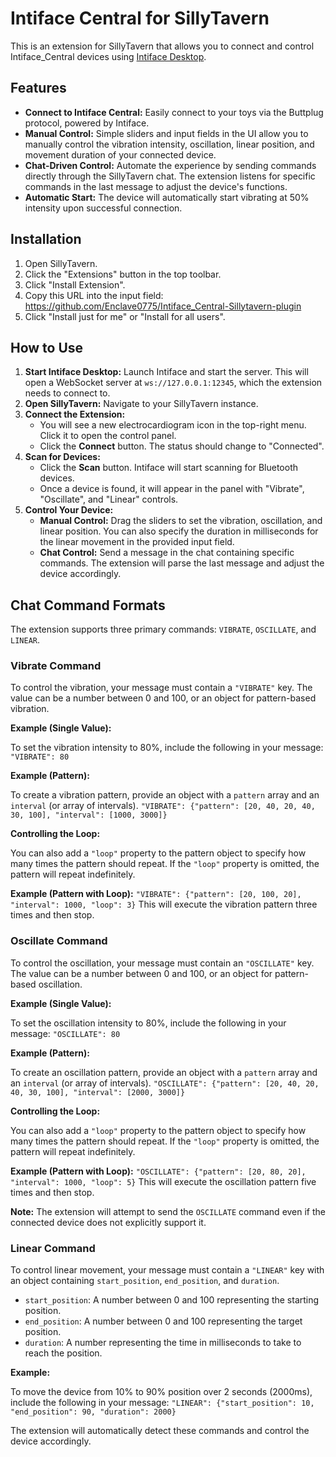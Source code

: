 # Intiface Central for SillyTavern

This is an extension for SillyTavern that allows you to connect and control Intiface_Central devices using [Intiface Desktop](https://intiface.com/).

## Features

*   **Connect to Intiface Central:** Easily connect to your toys via the Buttplug protocol, powered by Intiface.
*   **Manual Control:** Simple sliders and input fields in the UI allow you to manually control the vibration intensity, oscillation, linear position, and movement duration of your connected device.
*   **Chat-Driven Control:** Automate the experience by sending commands directly through the SillyTavern chat. The extension listens for specific commands in the last message to adjust the device's functions.
*   **Automatic Start:** The device will automatically start vibrating at 50% intensity upon successful connection.

## Installation

1.  Open SillyTavern.
2.  Click the "Extensions" button in the top toolbar.
3.  Click "Install Extension".
4.  Copy this URL into the input field: https://github.com/Enclave0775/Intiface_Central-Sillytavern-plugin
5.  Click "Install just for me" or "Install for all users".

## How to Use

1.  **Start Intiface Desktop:** Launch Intiface and start the server. This will open a WebSocket server at `ws://127.0.0.1:12345`, which the extension needs to connect to.
2.  **Open SillyTavern:** Navigate to your SillyTavern instance.
3.  **Connect the Extension:**
    *   You will see a new electrocardiogram icon in the top-right menu. Click it to open the control panel.
    *   Click the **Connect** button. The status should change to "Connected".
4.  **Scan for Devices:**
    *   Click the **Scan** button. Intiface will start scanning for Bluetooth devices.
    *   Once a device is found, it will appear in the panel with "Vibrate", "Oscillate", and "Linear" controls.
5.  **Control Your Device:**
    *   **Manual Control:** Drag the sliders to set the vibration, oscillation, and linear position. You can also specify the duration in milliseconds for the linear movement in the provided input field.
    *   **Chat Control:** Send a message in the chat containing specific commands. The extension will parse the last message and adjust the device accordingly.

## Chat Command Formats

The extension supports three primary commands: `VIBRATE`, `OSCILLATE`, and `LINEAR`.

### Vibrate Command

To control the vibration, your message must contain a `"VIBRATE"` key. The value can be a number between 0 and 100, or an object for pattern-based vibration.

**Example (Single Value):**

To set the vibration intensity to 80%, include the following in your message:
`"VIBRATE": 80`

**Example (Pattern):**

To create a vibration pattern, provide an object with a `pattern` array and an `interval` (or array of intervals).
`"VIBRATE": {"pattern": [20, 40, 20, 40, 30, 100], "interval": [1000, 3000]}`

**Controlling the Loop:**

You can also add a `"loop"` property to the pattern object to specify how many times the pattern should repeat. If the `"loop"` property is omitted, the pattern will repeat indefinitely.

**Example (Pattern with Loop):**
`"VIBRATE": {"pattern": [20, 100, 20], "interval": 1000, "loop": 3}`
This will execute the vibration pattern three times and then stop.

### Oscillate Command

To control the oscillation, your message must contain an `"OSCILLATE"` key. The value can be a number between 0 and 100, or an object for pattern-based oscillation.

**Example (Single Value):**

To set the oscillation intensity to 80%, include the following in your message:
`"OSCILLATE": 80`

**Example (Pattern):**

To create an oscillation pattern, provide an object with a `pattern` array and an `interval` (or array of intervals).
`"OSCILLATE": {"pattern": [20, 40, 20, 40, 30, 100], "interval": [2000, 3000]}`

**Controlling the Loop:**

You can also add a `"loop"` property to the pattern object to specify how many times the pattern should repeat. If the `"loop"` property is omitted, the pattern will repeat indefinitely.

**Example (Pattern with Loop):**
`"OSCILLATE": {"pattern": [20, 80, 20], "interval": 1000, "loop": 5}`
This will execute the oscillation pattern five times and then stop.

**Note:** The extension will attempt to send the `OSCILLATE` command even if the connected device does not explicitly support it.

### Linear Command

To control linear movement, your message must contain a `"LINEAR"` key with an object containing `start_position`, `end_position`, and `duration`.
*   `start_position`: A number between 0 and 100 representing the starting position.
*   `end_position`: A number between 0 and 100 representing the target position.
*   `duration`: A number representing the time in milliseconds to take to reach the position.

**Example:**

To move the device from 10% to 90% position over 2 seconds (2000ms), include the following in your message:
`"LINEAR": {"start_position": 10, "end_position": 90, "duration": 2000}`

The extension will automatically detect these commands and control the device accordingly.
